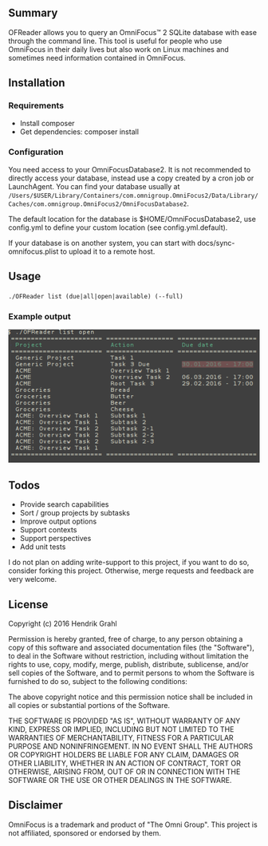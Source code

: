 ## Summary  

OFReader allows you to query an OmniFocus™ 2 SQLite database with ease through the command line. This tool is useful for people who use OmniFocus in their daily lives but also work on Linux machines and sometimes need information contained in OmniFocus.

## Installation


### Requirements

- Install composer
- Get dependencies: composer install

### Configuration

You need access to your OmniFocusDatabase2. It is not recommended to directly access your database, instead use a copy created by a cron job or LaunchAgent. You can find your database usually at `/Users/$USER/Library/Containers/com.omnigroup.OmniFocus2/Data/Library/Caches/com.omnigroup.OmniFocus2/OmniFocusDatabase2`.

The default location for the database is $HOME/OmniFocusDatabase2, use config.yml to define your custom location (see config.yml.default).

If your database is on another system, you can start with docs/sync-omnifocus.plist to upload it to a remote host.


## Usage

`./OFReader list (due|all|open|available) (--full)`

### Example output

![screenshot of output](docs/demo.png)

## Todos

- Provide search capabilities
- Sort / group projects by subtasks
- Improve output options
- Support contexts 
- Support perspectives
- Add unit tests

I do not plan on adding write-support to this project, if you want to do so, consider forking this project. Otherwise, merge requests and feedback are very welcome.

## License 

Copyright (c) 2016 Hendrik Grahl

Permission is hereby granted, free of charge, to any person obtaining a copy of this software and associated documentation files (the "Software"), to deal in the Software without restriction, including without limitation the rights to use, copy, modify, merge, publish, distribute, sublicense, and/or sell copies of the Software, and to permit persons to whom the Software is furnished to do so, subject to the following conditions:

The above copyright notice and this permission notice shall be included in all copies or substantial portions of the Software.

THE SOFTWARE IS PROVIDED "AS IS", WITHOUT WARRANTY OF ANY KIND, EXPRESS OR IMPLIED, INCLUDING BUT NOT LIMITED TO THE WARRANTIES OF MERCHANTABILITY, FITNESS FOR A PARTICULAR PURPOSE AND NONINFRINGEMENT. IN NO EVENT SHALL THE AUTHORS OR COPYRIGHT HOLDERS BE LIABLE FOR ANY CLAIM, DAMAGES OR OTHER LIABILITY, WHETHER IN AN ACTION OF CONTRACT, TORT OR OTHERWISE, ARISING FROM, OUT OF OR IN CONNECTION WITH THE SOFTWARE OR THE USE OR OTHER DEALINGS IN THE SOFTWARE.

## Disclaimer

OmniFocus is a trademark and product of "The Omni Group". This project is not affiliated, sponsored or endorsed by them.
